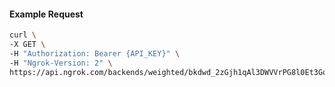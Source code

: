 <!-- Code generated for API Clients. DO NOT EDIT. -->

#### Example Request

```bash
curl \
-X GET \
-H "Authorization: Bearer {API_KEY}" \
-H "Ngrok-Version: 2" \
https://api.ngrok.com/backends/weighted/bkdwd_2zGjh1qAl3DWVVrPG8l0Et3GoFP
```
